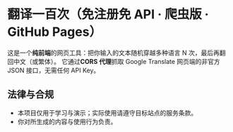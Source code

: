 # 翻译一百次（免注册免 API · 爬虫版 · GitHub Pages）

这是一个**纯前端**的网页工具：把你输入的文本随机穿越多种语言 N 次，最后再翻回中文（或繁体）。
它通过**CORS 代理**抓取 Google Translate 网页端的非官方 JSON 接口，无需任何 API Key。


## 法律与合规

- 本项目仅用于学习与演示；实际使用请遵守目标站点的服务条款。
- 你对所生成的内容与使用行为负责。
